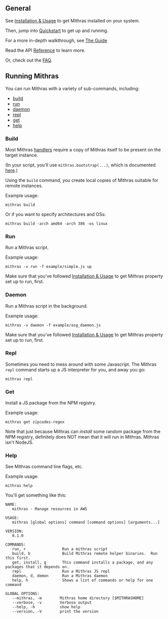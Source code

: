## General

See [Installation & Usage](usage.html) to get Mithras installed on
your system.
 
Then, jump into [Quickstart](quickstart.html) to get up and running.

For a more in-depth walkthrough, see [The Guide](guide1.html)

Read the API [Reference](api.html) to learn more.

Or, check out the [FAQ](faq.html).

## Running Mithras

You can run Mithras with a variety of sub-commands, including:

* [build](#build)
* [run](#run)
* [daemon](#daemon)
* [repl](#repl)
* [get](#get)
* [help](#help)

### Build <a name="build"></a>

Most Mithras [handlers](api.html) require a copy of Mithras itself
to be present on the target instance.  

(In your script, you'll use `mithras.bootstrap(...)`, which is documented
[here](handler_mithras.html#bootstrap).)

Using the `build` command, you create local copies of Mithras suitable
for remote instances.

Example usage:

    mithras build

Or if you want to specify architectures and OSs:

    mithras build -arch amd64 -arch 386 -os linux

### Run <a name="run"></a>

Run a Mithras script.

Example usage:

    mithras -v run -f example/simple.js up

Make sure that you've followed [Installation & Usage](usage.html) to
get Mithras property set up to run, first.

### Daemon <a name="daemon"></a>

Run a Mithras script in the background.

Example usage:

    mithras -v daemon -f example/asg_daemon.js

Make sure that you've followed [Installation & Usage](usage.html) to
get Mithras property set up to run, first.

### Repl <a name="repl"></a>

Sometimes you need to mess around with some Javascript.  The Mithras
`repl` command starts up a JS interpreter for you, and away you go:

    mithras repl

### Get <a name="get"></a>

Install a JS package from the NPM registry.

Example usage:

    mithras get zipcodes-regex

Note that just because Mithras can _install_ some random package from
the NPM registry, definitely does NOT mean that it will run in
Mithras.  Mithras isn't NodeJS.

### Help <a name="help"></a>

See Mithras command line flags, etc.

Example usage:

    mithras help

You'll get something like this:

    NAME:
       mithras - Manage resources in AWS

    USAGE:
       mithras [global options] command [command options] [arguments...]

    VERSION:
       0.1.0

    COMMANDS:
       run, r                Run a mithras script
       build, b              Build Mithras remote helper binaries.  Run this first.
       get, install, g       This command installs a package, and any packages that it depends on.
       repl                  Run a Mithras JS repl
       daemon, d, demon      Run a Mithras daemon
       help, h               Shows a list of commands or help for one command

    GLOBAL OPTIONS:
       --mithras, -m        Mithras home directory [$MITHRASHOME]
       --verbose, -v        Verbose output
       --help, -h           show help
       --version, -V        print the version
